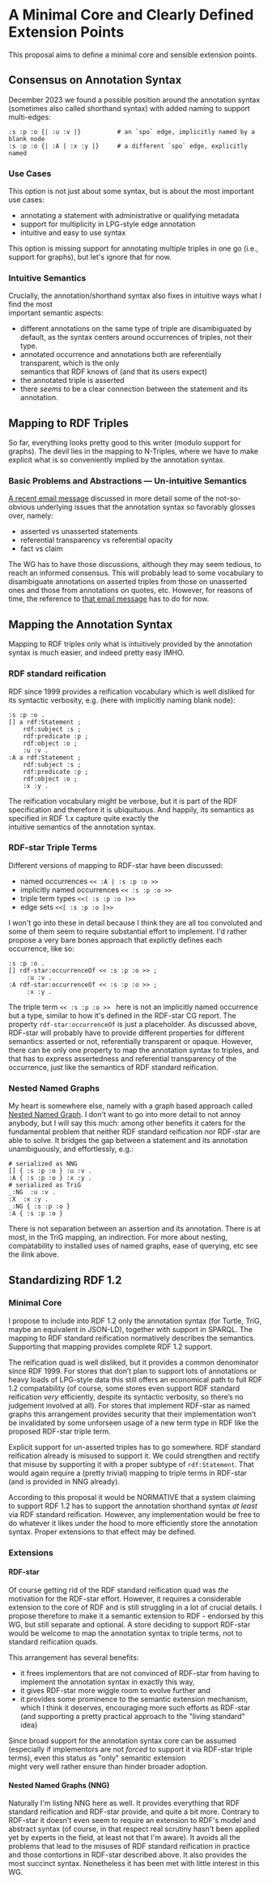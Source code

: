 # A Minimal Core and Clearly Defined Extension Points

This proposal aims to define a minimal core and sensible extension points.


## Consensus on Annotation Syntax

December 2023 we found a possible position around the annotation syntax (sometimes also called shorthand syntax) 
with added naming to support multi-edges:

```turtle
:s :p :o {| :u :v |}          # an `spo` edge, implicitly named by a blank node
:s :p :o {| :A | :x :y |}     # a different `spo` edge, explicitly named
```

### Use Cases

This option is not just about some syntax, but is about the most important use cases:

- annotating a statement with administrative or qualifying metadata
- support for multiplicity in LPG-style edge annotation
- intuitive and easy to use syntax

This option is missing support for annotating multiple triples in one go (i.e., support for graphs), 
but let's ignore that for now.

### Intuitive Semantics

Crucially, the annotation/shorthand syntax also fixes in intuitive ways what I find the most  
important semantic aspects:

- different annotations on the same type of triple are disambiguated by default, as the syntax 
  centers around occurrences of triples, not their type.
- annotated occurrence and annotations both are referentially transparent, which is the only  
  semantics that RDF knows of (and that its users expect)
- the annotated triple is asserted
- there *seems* to be a clear connection between the statement and its annotation.


## Mapping to RDF Triples

So far, everything looks pretty good to this writer (modulo support for graphs). The devil lies in the mapping to
N-Triples, where we have to make explicit what is so conveniently implied by the annotation syntax.

### Basic Problems and Abstractions — Un-intuitive Semantics

[A recent email message](https://lists.w3.org/Archives/Public/public-rdf-star-wg/2024Jan/0062.html)
discussed in more detail some of the not-so-obvious underlying issues that the annotation
syntax so favorably glosses over, namely:

- asserted vs unasserted statements
- referential transparency vs referential opacity
- fact vs claim

The WG has to have those discussions, although they may seem tedious, to reach an informed consensus.
This will probably lead to some vocabulary to disambiguate annotations on asserted triples from 
those on unasserted ones and those from annotations on quotes, etc. However, for reasons of time, 
the reference to [that email message](https://lists.w3.org/Archives/Public/public-rdf-star-wg/2024Jan/0062.html) has to do for now.


## Mapping the Annotation Syntax

Mapping to RDF triples only what is intuitively provided by the annotation syntax is much easier, and 
indeed pretty easy IMHO.

### RDF standard reification

RDF since 1999 provides a reification vocabulary which is well disliked for its syntactic verbosity, 
e.g. (here with implicitly naming blank node):

```turtle
:s :p :o .
[] a rdf:Statement ;
    rdf:subject :s ;
    rdf:predicate :p ;
    rdf:object :o ;
    :u :v .
:A a rdf:Statement ;
    rdf:subject :s ;
    rdf:predicate :p ;
    rdf:object :o ;
    :x :y .
```
The reification vocabulary might be verbose, but it is part of the RDF specification and therefore 
it is ubiquituous. And happily, its semantics as specified in RDF 1.x capture quite exactly the  
intuitive semantics of the annotation syntax.

### RDF-star Triple Terms

Different versions of mapping  to RDF-star have been discussed:

- named occurrences `<< :A | :s :p :o >>`
- implicitly named occurrences `<< :s :p :o >> `
- triple term types `<<( :s :p :o )>>`
- edge sets `<<[ :s :p :o ]>>`

I won't go into these in detail because I think they are all too convoluted and some of them seem to 
require substantial effort to implement. I'd rather propose a very bare bones approach that explictly
defines each occurrence, like so:
```turtle
:s :p :o .
[] rdf-star:occurrenceOf << :s :p :o >> ;
     :u :v .
:A rdf-star:occurrenceOf << :s :p :o >> ;
     :x :y .
```
The triple term `<< :s :p :o >> ` here is not an implicitly named occurrence but a type, similar to 
how it's defined in the RDF-star CG report.
The property `rdf-star:occurrenceOf` is just a placeholder. As discussed above, RDF-star will probably
have to provide different properties for different semantics: asserted or not, referentially transparent
or opaque. However, there can be only one property to map the annotation syntax to triples, and that has
to express assertedness and referential transparency of the occurrence, just like the semantics of RDF 
standard reification.

### Nested Named Graphs
My heart is somewhere else, namely with a graph based approach called [Nested Named Graph](https://github.com/rat10/nng). 
I don't want to go into more detail to not annoy anybody, but I will say this much: among other benefits 
it caters for the fundamental problem that neither RDF standard reification nor RDF-star are able to 
solve. It bridges the gap between a statement and its annotation unambiguously, and effortlessly, e.g.:
```turtle
# serialized as NNG
[] { :s :p :o } :u :v .
:A { :s :p :o } :x :y .
# serialized as TriG
_:NG  :u :v .
:X  :x :y .
_:NG { :s :p :o }
:A { :s :p :o }
```
There is not separation between an assertion and its annotation. There is at most, in the TriG mapping, 
an indirection. For more about nesting, compatability to installed uses of named graphs, ease of querying, 
etc see the ilink above.


## Standardizing RDF 1.2

### Minimal Core

I propose to include into RDF 1.2 only the annotation syntax (for Turtle, TriG, maybe an equivalent 
in JSON-LD), together with support in SPARQL. The mapping to RDF standard reification normatively 
describes the semantics. Supporting that mapping provides complete RDF 1.2 support.

The reification quad is well disliked, but it provides a common denominator since RDF 1999.
For stores that don’t plan to support lots of annotations or heavy loads of LPG-style data this still 
offers an economical path to full RDF 1.2 compatability (of course, some stores even support RDF 
standard reification *very* efficiently, despite its syntactic verbosity, so there’s no judgement 
involved at all). For stores that implement RDF-star as named graphs this arrangement provides 
security that their implementation won’t be invalidated by some unforseen usage of a new term type
in RDF like the proposed RDF-star triple term.

Explicit support for un-asserted triples has to go somewhere. RDF standard reification already is
misused to support it. We could strengthen and rectify that misuse by supporting it with a proper
subtype of `rdf:Statement`. That would again require a (pretty trivial) mapping to triple terms in 
RDF-star (and is provided in NNG already).

According to this proposal it would be NORMATIVE that a system claiming to support RDF 1.2 has to 
support the annotation shorthand syntax *at least* via RDF standard reification. However, any 
implementation would be free to do whatever it likes under the hood to more efficiently store 
the annotation syntax. Proper extensions to that effect may be defined.


### Extensions

#### RDF-star

Of course getting rid of the RDF standard reification quad was *the* motivation for the RDF-star effort. 
However, it requires a considerable extension to the core of RDF and is still struggling in a lot
of crucial details. I propose therefore to make it a semantic extension to RDF - endorsed by this WG,
but still separate and optional. A store deciding to support RDF-star would be welcome to map the 
annotation syntax to triple terms, not to standard reification quads. 

This arrangement has several benefits:

- it frees implementors that are not convinced of RDF-star from having to implement the annotation
  syntax in exactly this way,
- it gives RDF-star more wiggle room to evolve further and
- it provides some prominence to the semantic extension mechanism, which I think it deserves, 
encouraging more such efforts as RDF-star (and supporting a pretty practical approach to the
"living standard" idea)

Since broad support for the annotation syntax core can be assumed (especially if implementors are not 
*forced* to support it via RDF-star triple terms), even this status as "only" semantic extension  
might very well rather ensure than hinder broader adoption.


#### Nested Named Graphs (NNG)

Naturally I'm listing NNG here as well. It provides everything that RDF standard reification and
RDF-star provide, and quite a bit more. Contrary to RDF-star it doesn't even seem to require an 
extension to RDF's model and abstract syntax (of course, in that respect real scrutiny hasn't been 
applied yet by experts in the field, at least not that I'm aware). It avoids all the problems that 
lead to the misuses of RDF standard reification in practice and those contortions in RDF-star 
described above. It also provides the most succinct syntax. Nonetheless it has been met with little 
interest in this WG.
